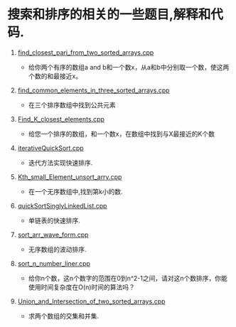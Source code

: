 # 搜索和排序的相关的一些题目,解释和代码.

1. [find_closest_pari_from_two_sorted_arrays.cpp](./find_closest_pari_from_two_sorted_arrays.cpp)
    
    + 给你两个有序的数组a and b和一个数x，从a和b中分别取一个数，使这两个数的和最接近x。
2. [find_common_elements_in_three_sorted_arrays.cpp](./find_common_elements_in_three_sorted_arrays.cpp)
    
    + 在三个排序数组中找到公共元素
3. [Find_K_closest_elements.cpp](./Find_K_closest_elements.cpp)
    
    + 给您一个排序的数组，和一个数x，在数组中找到与X最接近的K个数

4. [iterativeQuickSort.cpp](./iterativeQuickSort.cpp)

    + 迭代方法实现快速排序.


5. [Kth_small_Element_unsort_arry.cpp](./Kth_small_Element_unsort_arry.cpp)

    + 在一个无序数组中,找到第k小的数.

6. [quickSortSinglyLinkedList.cpp](./quickSortSinglyLinkedList.cpp)

    + 单链表的快速排序.
7. [sort_arr_wave_form.cpp](./sort_arr_wave_form.cpp)

    + 无序数组的波动排序.
8. [sort_n_number_liner.cpp](./sort_n_number_liner.cpp)

    + 给你n个数，这n个数字的范围在0到n^2-1之间，请对这n个数排序，你能使用时间复杂度在O(n)时间的算法吗？
9. [Union_and_Intersection_of_two_sorted_arrays.cpp](./Union_and_Intersection_of_two_sorted_arrays.cpp)

    + 求两个数组的交集和并集.